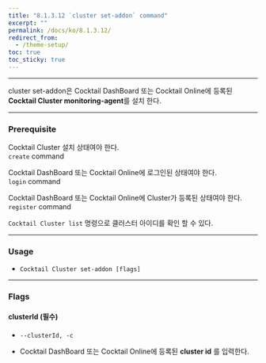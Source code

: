 ```yaml
---
title: "8.1.3.12 `cluster set-addon` command"
excerpt: ""
permalink: /docs/ko/8.1.3.12/
redirect_from:
  - /theme-setup/
toc: true
toc_sticky: true
---
```


---
cluster set-addon은 Cocktail DashBoard 또는 Cocktail Online에 등록된 **Cocktail Cluster monitoring-agent**를 설치 한다. 

---

### Prerequisite
Cocktail Cluster 설치 상태여야 한다.  
`create` command 

Cocktail DashBoard 또는 Cocktail Online에 로그인된 상태여야 한다.  
`login` command 

Cocktail DashBoard 또는 Cocktail Online에 Cluster가 등록된 상태여야 한다.  
`register` command 

`Cocktail Cluster list` 명령으로 클러스터 아이디를 확인 할 수 있다.

----
### Usage

* `Cocktail Cluster set-addon [flags]`

----
### Flags

#### clusterId (필수)

* `--clusterId, -c`

* Cocktail DashBoard 또는 Cocktail Online에 등록된 **cluster id** 를 입력한다.
